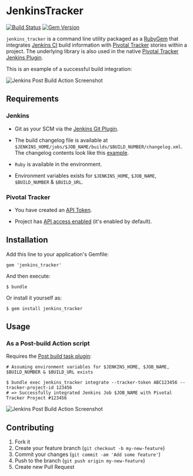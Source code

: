 # JenkinsTracker

[![Build Status](https://travis-ci.org/prashantrajan/jenkins_tracker.png?branch=master)](https://travis-ci.org/prashantrajan/jenkins_tracker)
[![Gem Version](https://badge.fury.io/rb/jenkins_tracker.png)](http://badge.fury.io/rb/jenkins_tracker)

`jenkins_tracker` is a command line utility packaged as a [RubyGem](https://rubygems.org/gems/jenkins_tracker) that
integrates [Jenkins CI](http://jenkins-ci.org/) build information with [Pivotal Tracker](https://www.pivotaltracker.com) stories within a project.
The underlying library is also used in the native [Pivotal Tracker Jenkins Plugin](https://github.com/prashantrajan/pivotal-tracker-jenkins-plugin).

This is an example of a successful build integration:

![Jenkins Post Build Action Screenshot](https://raw.github.com/prashantrajan/static_assets/master/jenkins_tracker/images/tracker_comment_2.jpg)


## Requirements

### Jenkins

* Git as your SCM via the [Jenkins Git Plugin](https://wiki.jenkins-ci.org/display/JENKINS/Git+Plugin).

* The build changelog file is available at `$JENKINS_HOME/jobs/$JOB_NAME/builds/$BUILD_NUMBER/changelog.xml`.
  The changelog contents look like this [example](https://github.com/prashantrajan/jenkins_tracker/blob/master/spec/fixtures/git_changelog.txt).

* `Ruby` is available in the environment.

* Environment variables exists for `$JENKINS_HOME`, `$JOB_NAME`, `$BUILD_NUMBER` & `$BUILD_URL`.

### Pivotal Tracker

* You have created an [API Token](https://www.pivotaltracker.com/profile).

* Project has [API access enabled](https://www.pivotaltracker.com/help/api) (it's enabled by default).


## Installation

Add this line to your application's Gemfile:

    gem 'jenkins_tracker'

And then execute:

    $ bundle

Or install it yourself as:

    $ gem install jenkins_tracker


## Usage

### As a Post-build Action script

Requires the [Post build task plugin](http://wiki.hudson-ci.org/display/HUDSON/Post+build+task):

```
# Assuming environment variables for $JENKINS_HOME, $JOB_NAME, $BUILD_NUMBER & $BUILD_URL exists

$ bundle exec jenkins_tracker integrate --tracker-token ABC123456 --tracker-project-id 123456
# => Successfully integrated Jenkins Job $JOB_NAME with Pivotal Tracker Project #123456
```
    
![Jenkins Post Build Action Screenshot](https://raw.github.com/prashantrajan/static_assets/master/jenkins_tracker/images/jenkins_post_build_action_2.jpg)


## Contributing

1. Fork it
2. Create your feature branch (`git checkout -b my-new-feature`)
3. Commit your changes (`git commit -am 'Add some feature'`)
4. Push to the branch (`git push origin my-new-feature`)
5. Create new Pull Request

